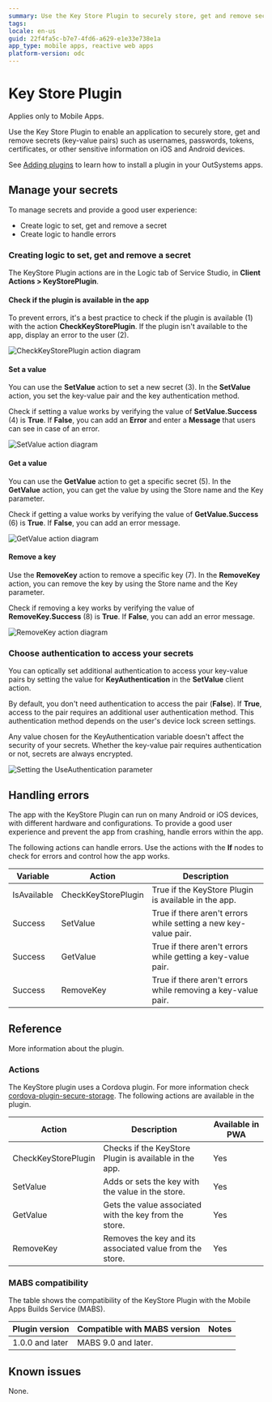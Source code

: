 ```yaml
---
summary: Use the Key Store Plugin to securely store, get and remove secrets (key-value pairs) on iOS & Android devices.
tags:
locale: en-us
guid: 22f4fa5c-b7e7-4fd6-a629-e1e33e738e1a
app_type: mobile apps, reactive web apps
platform-version: odc
---
```


# Key Store Plugin

<div class="info" markdown="1">

Applies only to Mobile Apps.

</div>

Use the Key Store Plugin to enable an application to securely store, get and remove secrets (key-value pairs) such as usernames, passwords, tokens, certificates, or other sensitive information on iOS and Android devices.

<div class="info" markdown="1">

See [Adding plugins](../intro.md) to learn how to install a plugin in your OutSystems apps.

</div>

## Manage your secrets

To manage secrets and provide a good user experience:

* Create logic to set, get and remove a secret
* Create logic to handle errors

### Creating logic to set, get and remove a secret

The KeyStore Plugin actions are in the Logic tab of Service Studio, in **Client Actions > KeyStorePlugin**.

#### Check if the plugin is available in the app

To prevent errors, it's a best practice to check if the plugin is available (1) with the action **CheckKeyStorePlugin**. If the plugin isn't available to the app, display an error to the user (2).

![CheckKeyStorePlugin action diagram](images/check-key-store-plugin-action-ss.png "The CheckKeyStorePlugin action")

#### Set a value

You can use the **SetValue** action to set a new secret (3). In the **SetValue** action, you set the key-value pair and the key authentication method.

Check if setting a value works by verifying the value of **SetValue.Success** (4) is **True**. If **False**, you can add an **Error** and enter a **Message** that users can see in case of an error.

![SetValue action diagram](images/set-value-ss.png "Setting value accepts several parameters")

#### Get a value

You can use the **GetValue** action to get a specific secret (5). In the **GetValue** action, you can get the value by using the Store name and the Key parameter.

Check if getting a value works by verifying the value of **GetValue.Success** (6) is **True**. If **False**, you can add an error message.

![GetValue action diagram](images/get-value-ss.png "Getting value requires Key and Store")

#### Remove a key

Use the **RemoveKey** action to remove a specific key (7). In the **RemoveKey** action, you can remove the key by using the Store name and the Key parameter.

Check if removing a key works by verifying the value of **RemoveKey.Success** (8) is **True**. If **False**,  you can add an error message.

![RemoveKey action diagram](images/remove-key-ss.png "Action that removes a key")

### Choose authentication to access your secrets

You can optically set additional authentication to access your key-value pairs by setting the value for **KeyAuthentication** in the **SetValue** client action.

By default, you don't need authentication to access the pair (**False**). If **True**, access to the pair requires an additional user authentication method. This authentication method depends on the user's device lock screen settings.

<div class="info" markdown="1">

Any value chosen for the KeyAuthentication variable doesn't affect the security of your secrets. Whether the key-value pair requires authentication or not, secrets are always encrypted.

</div>

![Setting the UseAuthentication parameter](images/use-authentication-ss.png "UseAuthentication is one of the parameters for the Key Store plugin actions")

## Handling errors

The app with the KeyStore Plugin can run on many Android or iOS devices, with different hardware and configurations. To provide a good user experience and prevent the app from crashing, handle errors within the app.

The following actions can handle errors. Use the actions with the **If** nodes to check for errors and control how the app works.

Variable|Action|Description
---|---|---
IsAvailable|CheckKeyStorePlugin|True if the KeyStore Plugin is available in the app.
Success|SetValue|True if there aren't errors while setting a new key-value pair.
Success|GetValue|True if there aren't errors while getting a key-value pair.
Success|RemoveKey|True if there aren't errors while removing a key-value pair.

## Reference

More information about the plugin.

### Actions

The KeyStore plugin uses a Cordova plugin. For more information check [cordova-plugin-secure-storage](https://github.com/OutSystems/cordova-plugin-secure-storage). The following actions are available in the plugin.

Action|Description|Available in PWA
---|---|---
CheckKeyStorePlugin|Checks if the KeyStore Plugin is available in the app.|Yes
SetValue|Adds or sets the key with the value in the store.|Yes
GetValue|Gets the value associated with the key from the store.|Yes
RemoveKey|Removes the key and its associated value from the store.|Yes

### MABS compatibility

The table shows the compatibility of the KeyStore Plugin with the Mobile Apps Builds Service (MABS).

Plugin version|Compatible with MABS version|Notes
---|---|--
1.0.0 and later|MABS 9.0 and later.|

## Known issues

None.
